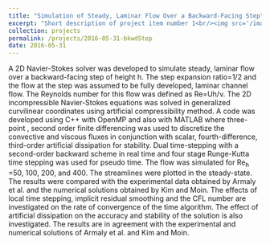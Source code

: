 ```yaml
---
title: "Simulation of Steady, Laminar Flow Over a Backward-Facing Step"
excerpt: "Short description of project item number 1<br/><img src='/images/500x300.png'>"
collection: projects
permalink: /projects/2016-05-31-bkwdStep
date: 2016-05-31
---
```


A 2D Navier-Stokes solver was developed to simulate steady, laminar flow over a backward-facing step of height h.
The step expansion ratio=1/2 and the flow at the step was assumed to be fully developed, laminar channel flow. The
Reynolds number for this flow was defined as Re=Uh/ν. The 2D incompressible Navier-Stokes equations was solved in
generalized curvilinear coordinates using artificial compressibility method. A code was developed using C++ with OpenMP and also with MATLAB where three-point , second order finite differencing was used to discretize the convective and viscous fluxes in conjunction with scalar, fourth-difference, third-order artificial dissipation for stability. Dual time-stepping with a second-order backward scheme in real time and four stage Runge-Kutta time stepping was used for pseudo time. The flow was simulated for Re<sub>h</sub> =50, 100, 200, and 400. The streamlines were plotted in the steady-state. The results were compared with the experimental data obtained by Armaly et al. and the numerical solutions obtained by Kim and Moin. The effects
of local time stepping, implicit residual smoothing and the CFL number are investigated on the rate of convergence of
the time algorithm. The effect of artificial dissipation on the accuracy and stability of the solution is also investigated.
The results are in agreement with the experimental and numerical solutions of Armaly et al. and Kim and Moin.